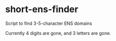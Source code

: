 # short-ens-finder
Script to find 3-5-character ENS domains

Currently 4 digits are gone, and 3 letters are gone.
